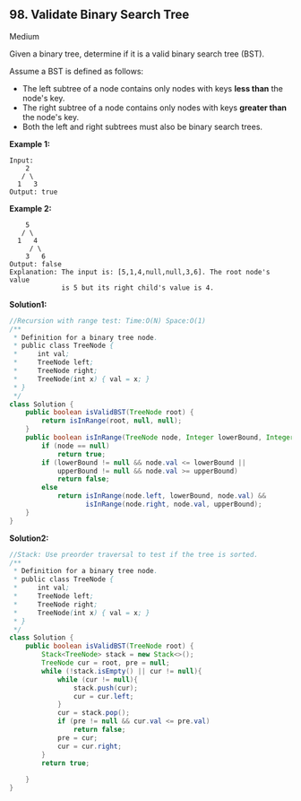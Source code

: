 ## 98. Validate Binary Search Tree

Medium

Given a binary tree, determine if it is a valid binary search tree (BST).

Assume a BST is defined as follows:

- The left subtree of a node contains only nodes with keys **less than** the node's key.
- The right subtree of a node contains only nodes with keys **greater than** the node's key.
- Both the left and right subtrees must also be binary search trees.

**Example 1:**

```
Input:
    2
   / \
  1   3
Output: true
```

**Example 2:**

```
    5
   / \
  1   4
     / \
    3   6
Output: false
Explanation: The input is: [5,1,4,null,null,3,6]. The root node's value
             is 5 but its right child's value is 4.
```



**Solution1:**

```java
//Recursion with range test: Time:O(N) Space:O(1)
/**
 * Definition for a binary tree node.
 * public class TreeNode {
 *     int val;
 *     TreeNode left;
 *     TreeNode right;
 *     TreeNode(int x) { val = x; }
 * }
 */
class Solution {
    public boolean isValidBST(TreeNode root) {
        return isInRange(root, null, null);
    }
    public boolean isInRange(TreeNode node, Integer lowerBound, Integer upperBound){
        if (node == null)
            return true;
        if (lowerBound != null && node.val <= lowerBound || 
            upperBound != null && node.val >= upperBound)
            return false;
        else
            return isInRange(node.left, lowerBound, node.val) &&
                   isInRange(node.right, node.val, upperBound);
    }
}
```

**Solution2:**

```java
//Stack: Use preorder traversal to test if the tree is sorted.
/**
 * Definition for a binary tree node.
 * public class TreeNode {
 *     int val;
 *     TreeNode left;
 *     TreeNode right;
 *     TreeNode(int x) { val = x; }
 * }
 */
class Solution {
    public boolean isValidBST(TreeNode root) {
        Stack<TreeNode> stack = new Stack<>();
        TreeNode cur = root, pre = null;
        while (!stack.isEmpty() || cur != null){
            while (cur != null){
                stack.push(cur);
                cur = cur.left;
            }
            cur = stack.pop();
            if (pre != null && cur.val <= pre.val)
                return false;
            pre = cur;
            cur = cur.right;
        }
        return true;
        
    }
}
```

